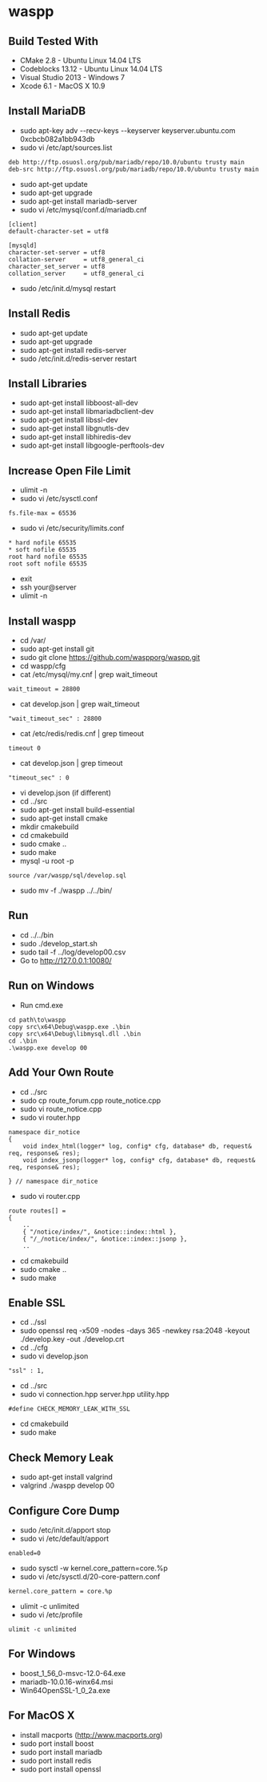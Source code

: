 waspp
=====

Build Tested With
-----------------
* CMake 2.8 - Ubuntu Linux 14.04 LTS
* Codeblocks 13.12 - Ubuntu Linux 14.04 LTS
* Visual Studio 2013 - Windows 7
* Xcode 6.1 - MacOS X 10.9

Install MariaDB
---------------
* sudo apt-key adv --recv-keys --keyserver keyserver.ubuntu.com 0xcbcb082a1bb943db
* sudo vi /etc/apt/sources.list
```
deb http://ftp.osuosl.org/pub/mariadb/repo/10.0/ubuntu trusty main
deb-src http://ftp.osuosl.org/pub/mariadb/repo/10.0/ubuntu trusty main
```

* sudo apt-get update
* sudo apt-get upgrade
* sudo apt-get install mariadb-server
* sudo vi /etc/mysql/conf.d/mariadb.cnf
```
[client]
default-character-set = utf8

[mysqld]
character-set-server = utf8
collation-server     = utf8_general_ci
character_set_server = utf8
collation_server     = utf8_general_ci
```

* sudo /etc/init.d/mysql restart

<!--
Install HandlerSocket
---------------------
* sudo vi /etc/mysql/my.cnf
```
[mysqld]
..
handlersocket_address = 127.0.0.1
handlersocket_port = 9998
handlersocket_port_wr = 9999
```

* mysql -u root -p
* INSTALL PLUGIN handlersocket SONAME 'handlersocket.so';
* exit
* sudo /etc/init.d/mysql restart
* mysql -u root -p
* SHOW PROCESSLIST;
* exit
-->

Install Redis
-------------
* sudo apt-get update
* sudo apt-get upgrade
* sudo apt-get install redis-server
* sudo /etc/init.d/redis-server restart

Install Libraries
-----------------
* sudo apt-get install libboost-all-dev
* sudo apt-get install libmariadbclient-dev
* sudo apt-get install libssl-dev
* sudo apt-get install libgnutls-dev
* sudo apt-get install libhiredis-dev
* sudo apt-get install libgoogle-perftools-dev

Increase Open File Limit
------------------------
* ulimit -n
* sudo vi /etc/sysctl.conf
```
fs.file-max = 65536
```

* sudo vi /etc/security/limits.conf
```
* hard nofile 65535
* soft nofile 65535
root hard nofile 65535
root soft nofile 65535
```

* exit
* ssh your@server
* ulimit -n

Install waspp
-------------
* cd /var/
* sudo apt-get install git
* sudo git clone https://github.com/waspporg/waspp.git
* cd waspp/cfg
* cat /etc/mysql/my.cnf | grep wait_timeout
```
wait_timeout = 28800
```

* cat develop.json | grep wait_timeout
```
"wait_timeout_sec" : 28800
```

* cat /etc/redis/redis.cnf | grep timeout
```
timeout 0
```

* cat develop.json | grep timeout
```
"timeout_sec" : 0
```

* vi develop.json (if different)
* cd ../src
* sudo apt-get install build-essential
* sudo apt-get install cmake
* mkdir cmakebuild
* cd cmakebuild
* sudo cmake ..
* sudo make
* mysql -u root -p
```
source /var/waspp/sql/develop.sql
```

* sudo mv -f ./waspp ../../bin/

Run
---
* cd ../../bin
* sudo ./develop_start.sh
* sudo tail -f ../log/develop00.csv
* Go to http://127.0.0.1:10080/

Run on Windows
--------------
* Run cmd.exe
```
cd path\to\waspp
copy src\x64\Debug\waspp.exe .\bin
copy src\x64\Debug\libmysql.dll .\bin
cd .\bin
.\waspp.exe develop 00

```

Add Your Own Route
------------------
* cd ../src
* sudo cp route_forum.cpp route_notice.cpp
* sudo vi route_notice.cpp
* sudo vi router.hpp
```
namespace dir_notice
{
	void index_html(logger* log, config* cfg, database* db, request& req, response& res);
	void index_jsonp(logger* log, config* cfg, database* db, request& req, response& res);
	
} // namespace dir_notice
```

* sudo vi router.cpp
```
route routes[] =
{
	..
	{ "/notice/index/", &notice::index::html },
	{ "/_/notice/index/", &notice::index::jsonp },
	..
```

* cd cmakebuild
* sudo cmake ..
* sudo make

Enable SSL
----------
* cd ../ssl
* sudo openssl req -x509 -nodes -days 365 -newkey rsa:2048 -keyout ./develop.key -out ./develop.crt
* cd ../cfg
* sudo vi develop.json
```
"ssl" : 1,
```

* cd ../src
* sudo vi connection.hpp server.hpp utility.hpp
```
#define CHECK_MEMORY_LEAK_WITH_SSL
```

* cd cmakebuild
* sudo make

Check Memory Leak
-----------------
* sudo apt-get install valgrind
* valgrind ./waspp develop 00

Configure Core Dump
-------------------
* sudo /etc/init.d/apport stop
* sudo vi /etc/default/apport 
```
enabled=0
```

* sudo sysctl -w kernel.core_pattern=core.%p
* sudo vi /etc/sysctl.d/20-core-pattern.conf 
```
kernel.core_pattern = core.%p
```

* ulimit -c unlimited
* sudo vi /etc/profile
```
ulimit -c unlimited
```

For Windows
-----------
* boost_1_56_0-msvc-12.0-64.exe
* mariadb-10.0.16-winx64.msi
* Win64OpenSSL-1_0_2a.exe

For MacOS X
-----------
* install macports (http://www.macports.org)
* sudo port install boost
* sudo port install mariadb
* sudo port install redis
* sudo port install openssl
